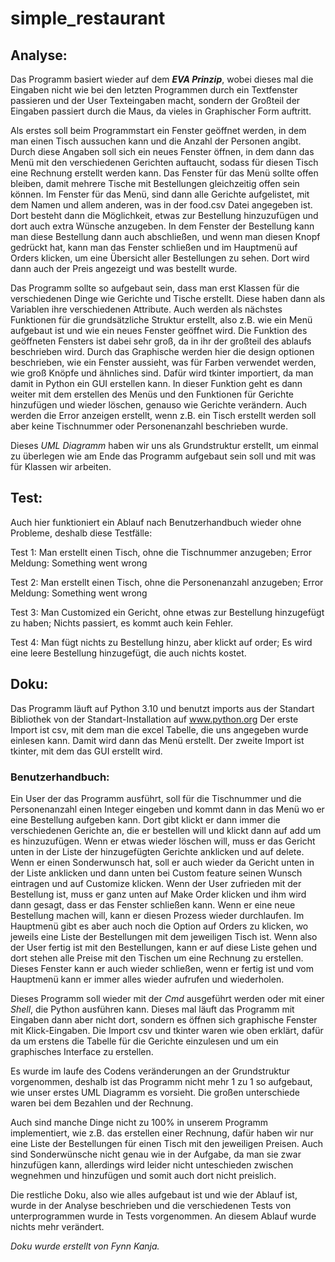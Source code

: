 # simple_restaurant

## Analyse:
Das Programm basiert wieder auf dem ***EVA Prinzip***, wobei dieses mal die Eingaben nicht wie bei den
letzten Programmen durch ein Textfenster passieren und der User Texteingaben macht, sondern der
Großteil der Eingaben passiert durch die Maus, da vieles in Graphischer Form auftritt.

Als erstes soll beim Programmstart ein Fenster geöffnet werden, in dem man einen Tisch aussuchen
kann und die Anzahl der Personen angibt. Durch diese Angaben soll sich ein neues Fenster öffnen, in
dem dann das Menü mit den verschiedenen Gerichten auftaucht, sodass für diesen Tisch eine
Rechnung erstellt werden kann. Das Fenster für das Menü sollte offen bleiben, damit mehrere Tische
mit Bestellungen gleichzeitig offen sein können. Im Fenster für das Menü, sind dann alle Gerichte
aufgelistet, mit dem Namen und allem anderen, was in der food.csv Datei angegeben ist. Dort
besteht dann die Möglichkeit, etwas zur Bestellung hinzuzufügen und dort auch extra Wünsche
anzugeben. In dem Fenster der Bestellung kann man diese Bestellung dann auch abschließen, und
wenn man diesen Knopf gedrückt hat, kann man das Fenster schließen und im Hauptmenü auf
Orders klicken, um eine Übersicht aller Bestellungen zu sehen. Dort wird dann auch der Preis
angezeigt und was bestellt wurde.

Das Programm sollte so aufgebaut sein, dass man erst Klassen für die verschiedenen Dinge wie
Gerichte und Tische erstellt. Diese haben dann als Variablen ihre verschiedenen Attribute. Auch
werden als nächstes Funktionen für die grundsätzliche Struktur erstellt, also z.B. wie ein Menü
aufgebaut ist und wie ein neues Fenster geöffnet wird. Die Funktion des geöffneten Fensters ist
dabei sehr groß, da in ihr der großteil des ablaufs beschrieben wird. Durch das Graphische werden
hier die design optionen beschrieben, wie ein Fenster aussieht, was für Farben verwendet werden,
wie groß Knöpfe und ähnliches sind. Dafür wird tkinter importiert, da man damit in Python ein GUI
erstellen kann. In dieser Funktion geht es dann weiter mit dem erstellen des Menüs und den
Funktionen für Gerichte hinzufügen und wieder löschen, genauso wie Gerichte verändern. Auch
werden die Error anzeigen erstellt, wenn z.B. ein Tisch erstellt werden soll aber keine Tischnummer
oder Personenanzahl beschrieben wurde.

Dieses *UML Diagramm* haben wir uns als Grundstruktur erstellt, um einmal zu überlegen wie am
Ende das Programm aufgebaut sein soll und mit was für Klassen wir arbeiten.

## Test:
Auch hier funktioniert ein Ablauf nach Benutzerhandbuch wieder ohne Probleme, deshalb diese
Testfälle:

Test 1: Man erstellt einen Tisch, ohne die Tischnummer anzugeben; Error Meldung: Something went
wrong

Test 2: Man erstellt einen Tisch, ohne die Personenanzahl anzugeben; Error Meldung: Something
went wrong

Test 3: Man Customized ein Gericht, ohne etwas zur Bestellung hinzugefügt zu haben; Nichts
passiert, es kommt auch kein Fehler.

Test 4: Man fügt nichts zu Bestellung hinzu, aber klickt auf order; Es wird eine leere Bestellung
hinzugefügt, die auch nichts kostet.

## Doku:
Das Programm läuft auf Python 3.10 und benutzt imports aus der Standart Bibliothek von der
Standart-Installation auf www.python.org
Der erste Import ist csv, mit dem man die excel Tabelle, die uns angegeben wurde einlesen kann.
Damit wird dann das Menü erstellt. Der zweite Import ist tkinter, mit dem das GUI erstellt wird.

### Benutzerhandbuch:

Ein User der das Programm ausführt, soll für die Tischnummer und die Personenanzahl einen Integer
eingeben und kommt dann in das Menü wo er eine Bestellung aufgeben kann. Dort gibt klickt er
dann immer die verschiedenen Gerichte an, die er bestellen will und klickt dann auf add um es
hinzuzufügen. Wenn er etwas wieder löschen will, muss er das Gericht unten in der Liste der
hinzugefügten Gerichte anklicken und auf delete. Wenn er einen Sonderwunsch hat, soll er auch
wieder da Gericht unten in der Liste anklicken und dann unten bei Custom feature seinen Wunsch
eintragen und auf Customize klicken. Wenn der User zufrieden mit der Bestellung ist, muss er ganz
unten auf Make Order klicken und ihm wird dann gesagt, dass er das Fenster schließen kann. Wenn
er eine neue Bestellung machen will, kann er diesen Prozess wieder durchlaufen. Im Hauptmenü gibt
es aber auch noch die Option auf Orders zu klicken, wo jeweils eine Liste der Bestellungen mit dem
jeweiligen Tisch ist. Wenn also der User fertig ist mit den Bestellungen, kann er auf diese Liste gehen
und dort stehen alle Preise mit den Tischen um eine Rechnung zu erstellen. Dieses Fenster kann er
auch wieder schließen, wenn er fertig ist und vom Hauptmenü kann er immer alles wieder aufrufen
und wiederholen.

Dieses Programm soll wieder mit der *Cmd* ausgeführt werden oder mit einer *Shell*, die Python
ausführen kann. Dieses mal läuft das Programm mit Eingaben dann aber nicht dort, sondern es
öffnen sich graphische Fenster mit Klick-Eingaben.
Die Import csv und tkinter waren wie oben erklärt, dafür da um erstens die Tabelle für die Gerichte
einzulesen und um ein graphisches Interface zu erstellen.

Es wurde im laufe des Codens veränderungen an der Grundstruktur vorgenommen, deshalb ist das
Programm nicht mehr 1 zu 1 so aufgebaut, wie unser erstes UML Diagramm es vorsieht. Die großen
unterschiede waren bei dem Bezahlen und der Rechnung.

Auch sind manche Dinge nicht zu 100% in unserem Programm implementiert, wie z.B. das erstellen
einer Rechnung, dafür haben wir nur eine Liste der Bestellungen für einen Tisch mit den jeweiligen
Preisen. Auch sind Sonderwünsche nicht genau wie in der Aufgabe, da man sie zwar hinzufügen
kann, allerdings wird leider nicht unteschieden zwischen wegnehmen und hinzufügen und somit
auch dort nicht preislich.

Die restliche Doku, also wie alles aufgebaut ist und wie der Ablauf ist, wurde in der Analyse
beschrieben und die verschiedenen Tests von unterprogrammen wurde in Tests vorgenommen. An
diesem Ablauf wurde nichts mehr verändert.

*Doku wurde erstellt von Fynn Kanja.*
